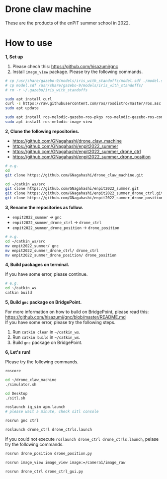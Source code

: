# Drone claw machine

These are the products of the enPiT summer school in 2022.

# How to use

**1, Set up**

1. Please chech this: https://github.com/hisazumi/gnc
2. Install `image_view` package. Please try the following commands.

```sh
# cp /usr/share/gazebo-9/models/iris_with_standoffs/model.sdf ./model.sdf.bak
# cp model.sdf /usr/share/gazebo-9/models/iris_with_standoffs/
# rm -r ~/.gazebo/iris_with_standoffs

sudo apt install curl
curl -s https://raw.githubusercontent.com/ros/rosdistro/master/ros.asc | sudo apt-key add -
sudo apt update

sudo apt install ros-melodic-gazebo-ros-pkgs ros-melodic-gazebo-ros-control
sudo apt install ros-melodic-image-view
```


**2, Clone the following repositories.**

- https://github.com/GNagahashi/drone_claw_machine
- https://github.com/GNagahashi/enpit2022_summer
- https://github.com/GNagahashi/enpit2022_summer_drone_ctrl
- https://github.com/GNagahashi/enpit2022_summer_drone_position

```sh
# e.g.
cd
git clone https://github.com/GNagahashi/drone_claw_machine.git

cd ~/catkin_ws/src
git clone https://github.com/GNagahashi/enpit2022_summer.git
git clone https://github.com/GNagahashi/enpit2022_summer_drone_ctrl.git
git clone https://github.com/GNagahashi/enpit2022_summer_drone_position.git
```


**3, Rename the repositories as follow.**

- `enpit2022_summer` -> `gnc`
- `enpit2022_summer_drone_ctrl` -> `drone_ctrl`
- `enpit2022_summer_drone_position` -> `drone_position`

```sh
# e.g.
cd ~/catkin_ws/src
mv enpit2022_summer/ gnc
mv enpit2022_summer_drone_ctrl/ drone_ctrl
mv enpit2022_summer_drone_position/ drone_position

```


**4, Build packages on terminal.**

If you have some error, please continue.

```sh
# e.g.
cd ~/catkin_ws
catkin build
```


**5, Build `gnc` package on BridgePoint.**

For more information on how to build on BridgePoint, please read this: https://github.com/hisazumi/gnc/blob/master/README.md  
If you have some error, please try the following steps.

1. Run `catkin clean` in `~/catkin_ws`.
2. Run `catkin build` in `~/catkin_ws`.
3. Build `gnc` package on BridgePoint.


**6, Let's run!**

Please try the following commands.

```sh
roscore

cd ~/drone_claw_machine
./simulator.sh

cd Desktop
./sitl.sh

roslaunch iq_sim apm.launch
# please wait a minute, check sitl console

rosrun gnc ctrl

roslaunch drone_ctrl drone_ctrls.launch
```

If you could not execute `roslaunch drone_ctrl drone_ctrls.launch`, pelase try the following commands.

```sh
rosrun drone_position drone_position.py

rosrun image_view image_view image:=/camera1/image_raw

rosrun drone_ctrl drone_ctrl_gui.py
```
